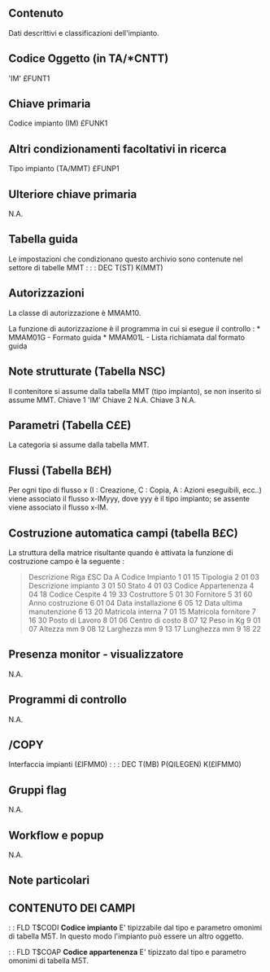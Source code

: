 ## Contenuto
Dati descrittivi e classificazioni dell'impianto.

## Codice Oggetto (in TA/\*CNTT)
 'IM'                               £FUNT1

## Chiave primaria
Codice impianto           (IM)   £FUNK1

## Altri condizionamenti facoltativi in ricerca
Tipo impianto             (TA/MMT)     £FUNP1

## Ulteriore chiave primaria
N.A.

## Tabella guida
Le impostazioni che condizionano questo archivio sono contenute nel settore di tabelle MMT : 
 :  : DEC T(ST) K(MMT)

## Autorizzazioni
La classe di autorizzazione è MMAM10.

La funzione di autorizzazione è il programma in cui si esegue il controllo : 
 \* MMAM01G   -    Formato guida
 \* MMAM01L   -    Lista richiamata dal formato guida

## Note strutturate (Tabella NSC)
Il contenitore si assume dalla tabella MMT (tipo impianto), se non inserito si assume MMT.
 Chiave 1 'IM'
 Chiave 2 N.A.
 Chiave 3 N.A.

## Parametri (Tabella C£E)
La categoria si assume dalla tabella MMT.

## Flussi (Tabella B£H)
Per ogni tipo di flusso x (I : Creazione, C : Copia, A : Azioni eseguibili, ecc..) viene associato il flusso x-IMyyy, dove yyy è il tipo impianto; se assente viene associato il flusso x-IM.

## Costruzione automatica campi (tabella B£C)
La struttura della matrice risultante quando è attivata la funzione di costruzione campo è la seguente : 
>Descrizione                    Riga £SC Da  A
Codice Impianto                    1    01  15
Tipologia                          2    01  03
Descrizione impianto               3    01  50
Stato                              4    01  03
Codice Appartenenza                4    04  18
Codice Cespite                     4    19  33
Costruttore                        5    01  30
Fornitore                          5    31  60
Anno costruzione                   6    01  04
Data installazione                 6    05  12
Data ultima manutenzione           6    13  20
Matricola interna                  7    01  15
Matricola fornitore                7    16  30
Posto di Lavoro                    8    01  06
Centro di costo                    8    07  12
Peso in Kg                         9    01  07
Altezza mm                         9    08  12
Larghezza mm                       9    13  17
Lunghezza mm                       9    18  22


## Presenza monitor - visualizzatore
N.A.

## Programmi di controllo
N.A.

## /COPY
Interfaccia impianti (£IFMM0) : 
 :  : DEC T(MB) P(QILEGEN) K(£IFMM0)

## Gruppi flag
N.A.

## Workflow e popup
N.A.

## Note particolari

## CONTENUTO DEI CAMPI

 :  : FLD T$CODI **Codice impianto**
E' tipizzabile dal tipo e parametro omonimi di tabella M5T.
In questo modo l'impianto può essere un altro oggetto.

 :  : FLD T$COAP **Codice appartenenza**
E' tipizzato dal tipo e parametro omonimi di tabella M5T.
